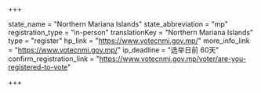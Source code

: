 +++

state_name = "Northern Mariana Islands"
state_abbreviation = "mp"
registration_type = "in-person"
translationKey = "Northern Mariana Islands"
type = "register"
hp_link = "https://www.votecnmi.gov.mp/"
more_info_link = "https://www.votecnmi.gov.mp/"
ip_deadline = "选举日前 60天"
confirm_registration_link = "https://www.votecnmi.gov.mp/voter/are-you-registered-to-vote"

+++